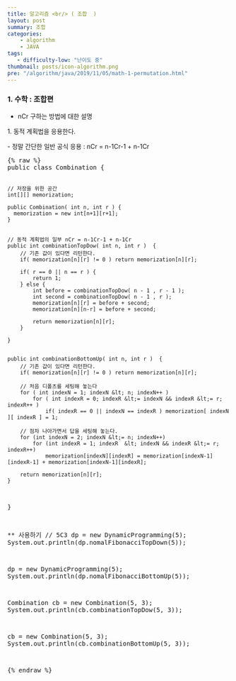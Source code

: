 ```yaml
---
title: 알고리즘 <br/> ( 조합  )
layout: post
summary: 조합
categories: 
    - algorithm
    - JAVA
tags: 
   - difficulty-low: "난이도 중"
thumbnail: posts/icon-algorithm.png
pre: "/algorithm/java/2019/11/05/math-1-permutation.html"
---
```

### 1. 수학 : 조합편 
 - nCr 구하는 방법에 대한 설명

<p class="bold-text">1. 동적 계획법을 응용한다. </p>
- 정말 간단한 일반 공식 응용  : nCr = n-1Cr-1 + n-1Cr
<pre>
{% raw %}
public class Combination {
    
    // 저장을 위한 공간
    int[][] memorization;
    
    public Combination( int n, int r ) {
      memorization = new int[n+1][r+1];
    }
    
    
    // 동적 계획법의 일부 nCr = n-1Cr-1 + n-1Cr
    public int combinationTopDow( int n, int r )  {
        // 기존 값이 있다면 리턴한다.
        if( memorization[n][r] != 0 ) return memorization[n][r];
        
        if( r == 0 || n == r ) {
            return 1;
        } else {
            int before = combinationTopDow( n - 1 , r - 1 );
            int second = combinationTopDow( n - 1 , r );
            memorization[n][r] = before + second;
            memorization[n][n-r] = before + second;
            
            return memorization[n][r];
        }
           
    }
    
    
    public int combinationBottomUp( int n, int r )  {
        // 기존 값이 있다면 리턴한다.
        if( memorization[n][r] != 0 ) return memorization[n][r];
        
        // 처음 디폴츠를 세팅해 놓는다 
        for ( int indexN = 1; indexN &lt; n; indexN++ )
            for ( int indexR = 0; indexR &lt;= indexN && indexR &lt;= r; indexR++ )
                if( indexR == 0 || indexN == indexR ) memorization[ indexN ][ indexR ] = 1;
                        
        // 점차 나아가면서 답을 세팅해 놓는다.
        for (int indexN = 2; indexN &lt;= n; indexN++)
            for (int indexR = 1; indexR  &lt; indexN && indexR &lt;= r; indexR++)
                memorization[indexN][indexR] = memorization[indexN-1][indexR-1] + memorization[indexN-1][indexR];
        
        return memorization[n][r];
    }
    
}

** 사용하기
// 5C3
dp = new DynamicProgramming(5);
System.out.println(dp.nomalFibonacciTopDown(5));

dp = new DynamicProgramming(5);
System.out.println(dp.nomalFibonacciBottomUp(5));

Combination cb = new Combination(5, 3);
System.out.println(cb.combinationTopDow(5, 3));

cb = new Combination(5, 3);
System.out.println(cb.combinationBottomUp(5, 3));

{% endraw %}
</pre>

